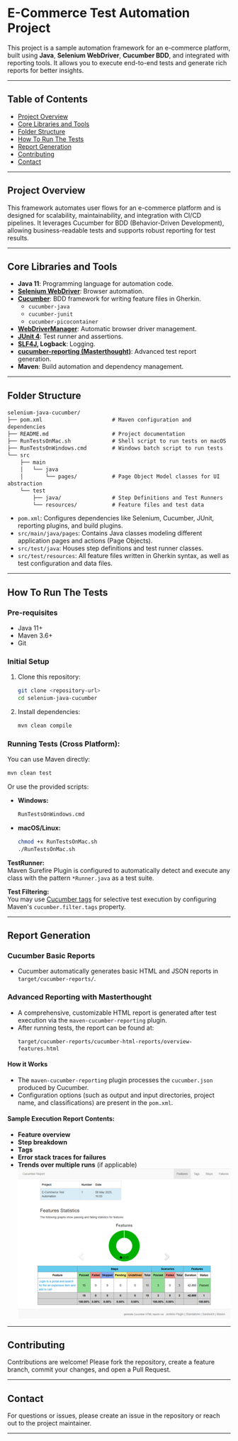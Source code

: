 
# E-Commerce Test Automation Project

This project is a sample automation framework for an e-commerce platform, built using **Java**, **Selenium WebDriver**, **Cucumber BDD**, and integrated with reporting tools. It allows you to execute end-to-end tests and generate rich reports for better insights.

---

## Table of Contents
- [Project Overview](#project-overview)
- [Core Libraries and Tools](#core-libraries-and-tools)
- [Folder Structure](#folder-structure)
- [How To Run The Tests](#how-to-run-the-tests)
- [Report Generation](#report-generation)
- [Contributing](#contributing)
- [Contact](#contact)

---

## Project Overview

This framework automates user flows for an e-commerce platform and is designed for scalability, maintainability, and integration with CI/CD pipelines. It leverages Cucumber for BDD (Behavior-Driven Development), allowing business-readable tests and supports robust reporting for test results.

---

## Core Libraries and Tools

- **Java 11**: Programming language for automation code.
- **[Selenium WebDriver](https://www.selenium.dev/)**: Browser automation.
- **[Cucumber](https://cucumber.io/)**: BDD framework for writing feature files in Gherkin.
    - `cucumber-java`
    - `cucumber-junit`
    - `cucumber-picocontainer`
- **[WebDriverManager](https://github.com/bonigarcia/webdrivermanager)**: Automatic browser driver management.
- **[JUnit 4](https://junit.org/junit4/)**: Test runner and assertions.
- **[SLF4J](http://www.slf4j.org/), Logback**: Logging.
- **[cucumber-reporting (Masterthought)](https://github.com/damianszczepanik/cucumber-reporting)**: Advanced test report generation.
- **Maven**: Build automation and dependency management.

---

## Folder Structure

```
selenium-java-cucumber/
├── pom.xml                      # Maven configuration and dependencies
├── README.md                    # Project documentation
├── RunTestsOnMac.sh             # Shell script to run tests on macOS
├── RunTestsOnWindows.cmd        # Windows batch script to run tests
└── src
    ├── main
    │   └── java
    │       └── pages/           # Page Object Model classes for UI abstraction
    └── test
        ├── java/                # Step Definitions and Test Runners
        └── resources/           # Feature files and test data
```

- `pom.xml`: Configures dependencies like Selenium, Cucumber, JUnit, reporting plugins, and build plugins.
- `src/main/java/pages`: Contains Java classes modeling different application pages and actions (Page Objects).
- `src/test/java`: Houses step definitions and test runner classes.
- `src/test/resources`: All feature files written in Gherkin syntax, as well as test configuration and data files.

---

## How To Run The Tests

### **Pre-requisites**
- Java 11+
- Maven 3.6+
- Git

### **Initial Setup**
1. Clone this repository:
   ```sh
   git clone <repository-url>
   cd selenium-java-cucumber
   ```
2. Install dependencies:
   ```sh
   mvn clean compile
   ```

### **Running Tests (Cross Platform):**

You can use Maven directly:
```sh
mvn clean test
```

Or use the provided scripts:
- **Windows:**
  ```sh
  RunTestsOnWindows.cmd
  ```
- **macOS/Linux:**
  ```sh
  chmod +x RunTestsOnMac.sh
  ./RunTestsOnMac.sh
  ```

**TestRunner:**  
Maven Surefire Plugin is configured to automatically detect and execute any class with the pattern `*Runner.java` as a test suite.

**Test Filtering:**  
You may use [Cucumber tags](https://cucumber.io/docs/cucumber/api/#tags) for selective test execution by configuring Maven's `cucumber.filter.tags` property.

---

## Report Generation

### **Cucumber Basic Reports**
- Cucumber automatically generates basic HTML and JSON reports in `target/cucumber-reports/`.

### **Advanced Reporting with Masterthought**
- A comprehensive, customizable HTML report is generated after test execution via the `maven-cucumber-reporting` plugin.
- After running tests, the report can be found at:
    ```
    target/cucumber-reports/cucumber-html-reports/overview-features.html
    ```

#### **How it Works**
- The `maven-cucumber-reporting` plugin processes the `cucumber.json` produced by Cucumber.
- Configuration options (such as output and input directories, project name, and classifications) are present in the `pom.xml`.

#### **Sample Execution Report Contents:**
- **Feature overview**
- **Step breakdown**
- **Tags**
- **Error stack traces for failures**
- **Trends over multiple runs** (if applicable)
![alt text](image.png)

---

## Contributing

Contributions are welcome! Please fork the repository, create a feature branch, commit your changes, and open a Pull Request.

---

## Contact

For questions or issues, please create an issue in the repository or reach out to the project maintainer.

---
